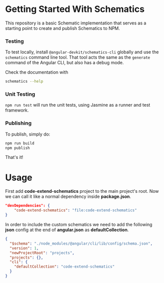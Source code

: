 # Getting Started With Schematics

This repository is a basic Schematic implementation that serves as a starting point to create and publish Schematics to NPM.

### Testing

To test locally, install `@angular-devkit/schematics-cli` globally and use the `schematics` command line tool. That tool acts the same as the `generate` command of the Angular CLI, but also has a debug mode.

Check the documentation with

```bash
schematics --help
```

### Unit Testing

`npm run test` will run the unit tests, using Jasmine as a runner and test framework.

### Publishing

To publish, simply do:

```bash
npm run build
npm publish
```

That's it!

# Usage

First add **code-extend-schematics** project to the main project's root. Now we can call it like a normal dependency inside **package.json**.

```json
"devDependencies": {
    "code-extend-schematics": "file:code-extend-schematics"
}
```

In order to include the custom schematics we need to add the following **json** config at the end of **angular.json** as **defaultCollection**.

```json
{
  "$schema": "./node_modules/@angular/cli/lib/config/schema.json",
  "version": 1,
  "newProjectRoot": "projects",
  "projects": {},
  "cli": {
    "defaultCollection": "code-extend-schematics"
  }
}
```
